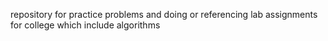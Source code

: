 repository for practice problems and doing or referencing lab assignments for college which include algorithms
